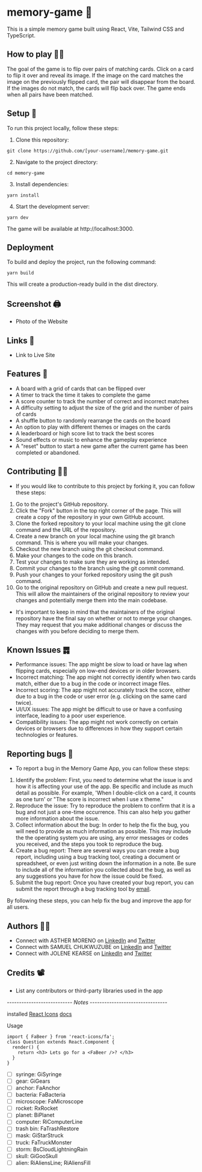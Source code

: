 # memory-game 🧠

This is a simple memory game built using React, Vite, Tailwind CSS and TypeScript.

## How to play ⛹🏼

The goal of the game is to flip over pairs of matching cards. Click on a card to flip it over and reveal its image. If the image on the card matches the image on the previously flipped card, the pair will disappear from the board. If the images do not match, the cards will flip back over. The game ends when all pairs have been matched.

## Setup 🏁

To run this project locally, follow these steps:

1. Clone this repository:

`git clone https://github.com/[your-username]/memory-game.git`

2. Navigate to the project directory:

`cd memory-game`

3. Install dependencies:

`yarn install`

4. Start the development server:

`yarn dev`

The game will be available at http://localhost:3000.

## Deployment

To build and deploy the project, run the following command:

`yarn build`

This will create a production-ready build in the dist directory.

## Screenshot 🖨️

- Photo of the Website

## Links 🔗

- Link to Live Site

## Features 📡

- A board with a grid of cards that can be flipped over
- A timer to track the time it takes to complete the game
- A score counter to track the number of correct and incorrect matches
- A difficulty setting to adjust the size of the grid and the number of pairs of cards
- A shuffle button to randomly rearrange the cards on the board
- An option to play with different themes or images on the cards
- A leaderboard or high score list to track the best scores
- Sound effects or music to enhance the gameplay experience
- A "reset" button to start a new game after the current game has been completed or abandoned.

## Contributing 👯‍♂️

- If you would like to contribute to this project by forking it, you can follow these steps:

1. Go to the project's GitHub repository.
2. Click the "Fork" button in the top right corner of the page. This will create a copy of the repository in your own GitHub account.
3. Clone the forked repository to your local machine using the git clone command and the URL of the repository.
4. Create a new branch on your local machine using the git branch command. This is where you will make your changes.
5. Checkout the new branch using the git checkout command.
6. Make your changes to the code on this branch.
7. Test your changes to make sure they are working as intended.
8. Commit your changes to the branch using the git commit command.
9. Push your changes to your forked repository using the git push command.
10. Go to the original repository on GitHub and create a new pull request. This will allow the maintainers of the original repository to review your changes and potentially merge them into the main codebase.

- It's important to keep in mind that the maintainers of the original repository have the final say on whether or not to merge your changes. They may request that you make additional changes or discuss the changes with you before deciding to merge them.

## Known Issues ䷅

- Performance issues: The app might be slow to load or have lag when flipping cards, especially on low-end devices or in older browsers.
- Incorrect matching: The app might not correctly identify when two cards match, either due to a bug in the code or incorrect image files.
- Incorrect scoring: The app might not accurately track the score, either due to a bug in the code or user error (e.g. clicking on the same card twice).
- UI/UX issues: The app might be difficult to use or have a confusing interface, leading to a poor user experience.
- Compatibility issues: The app might not work correctly on certain devices or browsers due to differences in how they support certain technologies or features.

## Reporting bugs 🐛

- To report a bug in the Memory Game App, you can follow these steps:

1. Identify the problem: First, you need to determine what the issue is and how it is affecting your use of the app. Be specific and include as much detail as possible. For example, 'When I double-click on a card, it counts as one turn' or "The score is incorrect when I use x theme."
2. Reproduce the issue: Try to reproduce the problem to confirm that it is a bug and not just a one-time occurrence. This can also help you gather more information about the issue.
3. Collect information about the bug: In order to help the fix the bug, you will need to provide as much information as possible. This may include the the operating system you are using, any error messages or codes you received, and the steps you took to reproduce the bug. 
4. Create a bug report: There are several ways you can create a bug report, including using a bug tracking tool, creating a document or spreadsheet, or even just writing down the information in a note. Be sure to include all of the information you collected about the bug, as well as any suggestions you have for how the issue could be fixed.
5. Submit the bug report: Once you have created your bug report, you can submit the report through a bug tracking tool by <a href="mailto:hello@ashmoreno.dev">email</a>.

By following these steps, you can help fix the bug and improve the app for all users.

## Authors 👸🏼

- Connect with ASTHER MORENO on [LinkedIn](https://www.linkedin.com/in/asthermoreno10/) and [Twitter](https://twitter.com/sexy_gravy)
- Connect with SAMUEL CHUKWUZUBE on [LinkedIn](https://www.linkedin.com/in/princemuel) and [Twitter](https://twitter.com/iamprincemuel)
- Connect with JOLENE KEARSE on [LinkedIn](https://www.linkedin.com/in/jolene-kearse-2562ba218) and [Twitter](https://twitter.com/FromJolene)

## Credits 📽️

- List any contributors or third-party libraries used in the app

--------------------------- _Notes_ --------------------------------

installed [React Icons](https://www.npmjs.com/package/react-icons) [docs](https://react-icons.github.io/react-icons/search?q=alien)

Usage

```
import { FaBeer } from 'react-icons/fa';
class Question extends React.Component {
  render() {
    return <h3> Lets go for a <FaBeer />? </h3>
  }
}
```

- [ ] syringe: GiSyringe
- [ ] gear: GiGears
- [ ] anchor: FaAnchor
- [ ] bacteria: FaBacteria
- [ ] microscope: FaMicroscope
- [ ] rocket: RxRocket
- [ ] planet: BiPlanet
- [ ] computer: RiComputerLine
- [ ] trash bin: FaTrashRestore
- [ ] mask: GiStarStruck
- [ ] truck: FaTruckMonster
- [ ] storm: BsCloudLightningRain
- [ ] skull: GiGooSkull
- [ ] alien: RiAliensLine; RiAliensFill
